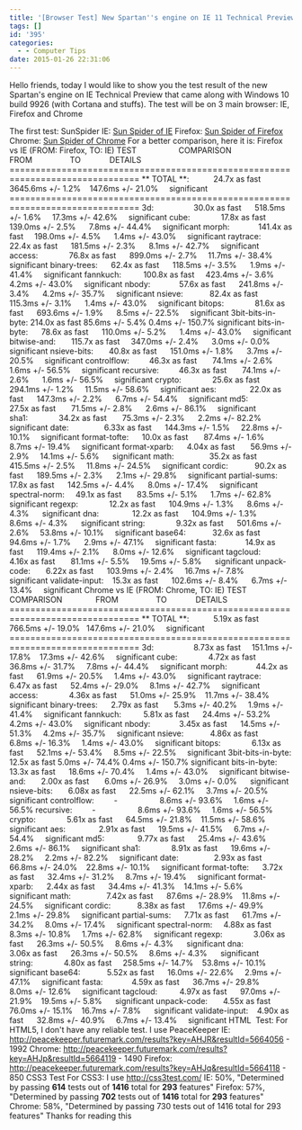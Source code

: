 ```yaml
---
title: '[Browser Test] New Spartan''s engine on IE 11 Technical Preview'
tags: []
id: '395'
categories:
  - - Computer Tips
date: 2015-01-26 22:31:06
---
```


Hello friends, today I would like to show you the test result of the new Spartan's engine on IE Technical Preview that came along with Windows 10 build 9926 (with Cortana and stuffs). The test will be on 3 main browser: IE, Firefox and Chrome
<!-- more -->
The first test: SunSpider IE: [Sun Spider of IE](http://www.webkit.org/perf/sunspider-1.0.2/sunspider-1.0.2/results.html?%7B%22v%22:%20%22sunspider-1.0.2%22,%20%223d-cube%22:%5B7,8,15,7,5,4,4,18,6,4%5D,%223d-morph%22:%5B1,1,3,1,1,1,1,3,1,1%5D,%223d-raytrace%22:%5B6,5,16,11,5,5,4,17,7,5%5D,%22access-binary-trees%22:%5B1,1,4,1,2,1,1,3,2,3%5D,%22access-fannkuch%22:%5B3,3,9,3,3,3,3,9,3,3%5D,%22access-nbody%22:%5B3,3,7,3,3,4,3,9,3,4%5D,%22access-nsieve%22:%5B1,1,3,1,1,1,1,3,1,1%5D,%22bitops-3bit-bits-in-byte%22:%5B0,0,2,0,0,0,0,2,0,0%5D,%22bitops-bits-in-byte%22:%5B1,1,3,1,1,1,1,3,1,1%5D,%22bitops-bitwise-and%22:%5B3,3,3,3,3,3,3,3,3,3%5D,%22bitops-nsieve-bits%22:%5B3,3,6,3,3,3,4,5,4,3%5D,%22controlflow-recursive%22:%5B1,1,4,1,1,1,1,4,1,1%5D,%22crypto-aes%22:%5B17,3,12,6,3,3,3,12,5,3%5D,%22crypto-md5%22:%5B1,1,9,1,2,1,1,8,1,1%5D,%22crypto-sha1%22:%5B1,1,7,1,1,1,1,7,1,1%5D,%22date-format-tofte%22:%5B8,8,13,9,7,7,7,13,8,7%5D,%22date-format-xparb%22:%5B15,14,16,14,13,13,13,15,13,15%5D,%22math-cordic%22:%5B2,1,4,2,2,1,2,3,2,2%5D,%22math-partial-sums%22:%5B9,6,11,9,6,6,7,11,8,7%5D,%22math-spectral-norm%22:%5B1,1,4,1,1,1,1,5,1,1%5D,%22regexp-dna%22:%5B9,9,9,9,9,8,9,8,8,8%5D,%22string-base64%22:%5B2,2,6,2,2,2,2,7,2,2%5D,%22string-fasta%22:%5B8,8,11,7,7,8,7,10,7,7%5D,%22string-tagcloud%22:%5B18,20,21,19,18,19,18,23,20,19%5D,%22string-unpack-code%22:%5B15,16,20,16,16,15,16,20,17,16%5D,%22string-validate-input%22:%5B7,6,9,6,6,6,6,9,6,6%5D%7D "Sun Spider of IE") Firefox: [Sun Spider of Firefox](http://www.webkit.org/perf/sunspider-1.0.2/sunspider-1.0.2/results.html?%7B%22v%22:%20%22sunspider-1.0.2%22,%20%223d-cube%22:%5B134,132,142,143,134,141,137,148,139,140%5D,%223d-morph%22:%5B206,230,190,190,193,189,202,196,191,193%5D,%223d-raytrace%22:%5B177,177,184,177,178,177,191,186,178,190%5D,%22access-binary-trees%22:%5B124,112,116,124,112,123,126,122,113,113%5D,%22access-fannkuch%22:%5B408,478,411,419,408,440,416,415,428,411%5D,%22access-nbody%22:%5B233,272,239,245,234,235,234,238,241,247%5D,%22access-nsieve%22:%5B118,127,112,115,115,119,114,112,111,110%5D,%22bitops-3bit-bits-in-byte%22:%5B80,86,79,88,81,86,90,83,82,101%5D,%22bitops-bits-in-byte%22:%5B105,130,117,108,105,108,105,112,105,105%5D,%22bitops-bitwise-and%22:%5B341,371,349,333,349,330,351,348,342,356%5D,%22bitops-nsieve-bits%22:%5B151,152,147,158,146,156,151,152,150,147%5D,%22controlflow-recursive%22:%5B79,74,72,72,75,72,75,70,75,77%5D,%22crypto-aes%22:%5B144,149,149,144,157,145,143,145,145,152%5D,%22crypto-md5%22:%5B70,71,79,70,70,71,73,70,71,70%5D,%22crypto-sha1%22:%5B73,74,75,81,74,77,77,74,75,73%5D,%22date-format-tofte%22:%5B85,85,88,90,88,88,87,86,91,86%5D,%22date-format-xparb%22:%5B54,56,56,55,60,59,61,56,55,57%5D,%22math-cordic%22:%5B183,191,185,186,183,193,198,197,184,195%5D,%22math-partial-sums%22:%5B136,138,136,139,152,147,144,136,135,162%5D,%22math-spectral-norm%22:%5B81,79,87,81,87,98,79,79,81,83%5D,%22regexp-dna%22:%5B105,104,105,105,104,105,104,103,104,110%5D,%22string-base64%22:%5B92,97,94,94,92,92,97,98,94,96%5D,%22string-fasta%22:%5B119,120,117,122,116,118,118,119,117,128%5D,%22string-tagcloud%22:%5B92,78,74,78,80,75,83,90,76,85%5D,%22string-unpack-code%22:%5B102,110,106,99,105,104,108,103,100,102%5D,%22string-validate-input%22:%5B128,97,89,98,100,97,94,101,102,120%5D%7D "Sun Spider of Firefox") Chrome: [Sun Spider of Chrome](https://www.webkit.org/perf/sunspider-1.0.2/sunspider-1.0.2/results.html?%7B%22v%22:%20%22sunspider-1.0.2%22,%20%223d-cube%22:%5B28,28,52,76,27,28,24,44,29,32%5D,%223d-morph%22:%5B87,94,47,69,57,49,68,38,52,58%5D,%223d-raytrace%22:%5B49,90,85,60,34,33,39,60,44,30%5D,%22access-binary-trees%22:%5B5,11,10,4,3,5,2,3,6,4%5D,%22access-fannkuch%22:%5B71,19,15,40,15,24,15,15,15,15%5D,%22access-nbody%22:%5B5,21,41,7,9,12,13,13,8,16%5D,%22access-nsieve%22:%5B8,6,8,6,6,5,7,5,7,10%5D,%22bitops-3bit-bits-in-byte%22:%5B3,6,19,2,3,3,2,7,3,2%5D,%22bitops-bits-in-byte%22:%5B9,65,35,9,9,10,12,8,20,9%5D,%22bitops-bitwise-and%22:%5B4,6,6,6,4,5,5,10,4,10%5D,%22bitops-nsieve-bits%22:%5B11,40,71,9,13,10,12,15,27,17%5D,%22controlflow-recursive%22:%5B40,5,10,4,5,3,8,3,3,5%5D,%22crypto-aes%22:%5B14,14,19,51,19,15,20,15,14,14%5D,%22crypto-md5%22:%5B61,28,43,16,16,27,16,12,19,16%5D,%22crypto-sha1%22:%5B13,15,14,38,14,22,22,14,25,19%5D,%22date-format-tofte%22:%5B64,30,52,24,23,24,23,33,26,25%5D,%22date-format-xparb%22:%5B29,67,20,74,28,21,22,37,18,28%5D,%22math-cordic%22:%5B30,10,48,10,12,12,14,11,18,11%5D,%22math-partial-sums%22:%5B87,115,94,77,41,47,33,33,34,56%5D,%22math-spectral-norm%22:%5B8,7,7,8,7,11,9,9,9,8%5D,%22regexp-dna%22:%5B16,40,21,75,23,22,16,18,15,17%5D,%22string-base64%22:%5B16,13,29,12,12,19,15,13,16,15%5D,%22string-fasta%22:%5B69,24,27,35,27,24,54,44,40,23%5D,%22string-tagcloud%22:%5B122,73,140,149,73,77,67,100,82,87%5D,%22string-unpack-code%22:%5B89,106,97,68,70,70,71,55,71,63%5D,%22string-validate-input%22:%5B23,69,67,30,21,22,27,23,24,22%5D%7D "Sun Spider of Chrome") For a better comparison, here it is: Firefox vs IE (FROM: Firefox, TO: IE) TEST                   COMPARISON               FROM                 TO             DETAILS =============================================================================== \*\* TOTAL \*\*:           24.7x as fast     3645.6ms +/- 1.2%    147.6ms +/- 21.0%     significant =============================================================================== 3d:                  30.0x as fast      518.5ms +/- 1.6%     17.3ms +/- 42.6%     significant cube:              17.8x as fast      139.0ms +/- 2.5%      7.8ms +/- 44.4%     significant morph:             141.4x as fast     198.0ms +/- 4.5%      1.4ms +/- 43.0%     significant raytrace:          22.4x as fast      181.5ms +/- 2.3%      8.1ms +/- 42.7%     significant access:              76.8x as fast      899.0ms +/- 2.7%     11.7ms +/- 38.4%     significant binary-trees:      62.4x as fast      118.5ms +/- 3.5%      1.9ms +/- 41.4%     significant fannkuch:          100.8x as fast     423.4ms +/- 3.6%      4.2ms +/- 43.0%     significant nbody:             57.6x as fast      241.8ms +/- 3.4%      4.2ms +/- 35.7%     significant nsieve:            82.4x as fast      115.3ms +/- 3.1%      1.4ms +/- 43.0%     significant bitops:              81.6x as fast      693.6ms +/- 1.9%      8.5ms +/- 22.5%     significant 3bit-bits-in-byte: 214.0x as fast 85.6ms +/- 5.4% 0.4ms +/- 150.7% significant bits-in-byte:      78.6x as fast      110.0ms +/- 5.2%      1.4ms +/- 43.0%     significant bitwise-and:       115.7x as fast     347.0ms +/- 2.4%      3.0ms +/- 0.0%      significant nsieve-bits:       40.8x as fast      151.0ms +/- 1.8%      3.7ms +/- 20.5%     significant controlflow:         46.3x as fast       74.1ms +/- 2.6%      1.6ms +/- 56.5%     significant recursive:         46.3x as fast       74.1ms +/- 2.6%      1.6ms +/- 56.5%     significant crypto:              25.6x as fast      294.1ms +/- 1.2%     11.5ms +/- 58.6%     significant aes:               22.0x as fast      147.3ms +/- 2.2%      6.7ms +/- 54.4%     significant md5:               27.5x as fast       71.5ms +/- 2.8%      2.6ms +/- 86.1%     significant sha1:              34.2x as fast       75.3ms +/- 2.3%      2.2ms +/- 82.2%     significant date:                6.33x as fast      144.3ms +/- 1.5%     22.8ms +/- 10.1%     significant format-tofte:      10.0x as fast       87.4ms +/- 1.6%      8.7ms +/- 19.4%     significant format-xparb:      4.04x as fast       56.9ms +/- 2.9%     14.1ms +/- 5.6%      significant math:                35.2x as fast      415.5ms +/- 2.5%     11.8ms +/- 24.5%     significant cordic:            90.2x as fast      189.5ms +/- 2.3%      2.1ms +/- 29.8%     significant partial-sums:      17.8x as fast      142.5ms +/- 4.4%      8.0ms +/- 17.4%     significant spectral-norm:     49.1x as fast       83.5ms +/- 5.1%      1.7ms +/- 62.8%     significant regexp:              12.2x as fast      104.9ms +/- 1.3%      8.6ms +/- 4.3%      significant dna:               12.2x as fast      104.9ms +/- 1.3%      8.6ms +/- 4.3%      significant string:              9.32x as fast      501.6ms +/- 2.6%     53.8ms +/- 10.1%     significant base64:            32.6x as fast       94.6ms +/- 1.7%      2.9ms +/- 47.1%     significant fasta:             14.9x as fast      119.4ms +/- 2.1%      8.0ms +/- 12.6%     significant tagcloud:          4.16x as fast       81.1ms +/- 5.5%     19.5ms +/- 5.8%      significant unpack-code:       6.22x as fast      103.9ms +/- 2.4%     16.7ms +/- 7.8%      significant validate-input:    15.3x as fast      102.6ms +/- 8.4%      6.7ms +/- 13.4%     significant Chrome vs IE (FROM: Chrome, TO: IE) TEST                   COMPARISON               FROM                 TO             DETAILS =============================================================================== \*\* TOTAL \*\*:           5.19x as fast     766.5ms +/- 19.0%   147.6ms +/- 21.0%     significant =============================================================================== 3d:                  8.73x as fast     151.1ms +/- 17.8%    17.3ms +/- 42.6%     significant cube:              4.72x as fast      36.8ms +/- 31.7%     7.8ms +/- 44.4%     significant morph:             44.2x as fast      61.9ms +/- 20.5%     1.4ms +/- 43.0%     significant raytrace:          6.47x as fast      52.4ms +/- 29.0%     8.1ms +/- 42.7%     significant access:              4.36x as fast      51.0ms +/- 25.9%    11.7ms +/- 38.4%     significant binary-trees:      2.79x as fast       5.3ms +/- 40.2%     1.9ms +/- 41.4%     significant fannkuch:          5.81x as fast      24.4ms +/- 53.2%     4.2ms +/- 43.0%     significant nbody:             3.45x as fast      14.5ms +/- 51.3%     4.2ms +/- 35.7%     significant nsieve:            4.86x as fast       6.8ms +/- 16.3%     1.4ms +/- 43.0%     significant bitops:              6.13x as fast      52.1ms +/- 53.4%     8.5ms +/- 22.5%     significant 3bit-bits-in-byte: 12.5x as fast 5.0ms +/- 74.4% 0.4ms +/- 150.7% significant bits-in-byte:      13.3x as fast      18.6ms +/- 70.4%     1.4ms +/- 43.0%     significant bitwise-and:       2.00x as fast       6.0ms +/- 26.9%     3.0ms +/- 0.0%      significant nsieve-bits:       6.08x as fast      22.5ms +/- 62.1%     3.7ms +/- 20.5%     significant controlflow:         -                   8.6ms +/- 93.6%     1.6ms +/- 56.5% recursive:         -                   8.6ms +/- 93.6%     1.6ms +/- 56.5% crypto:              5.61x as fast      64.5ms +/- 21.8%    11.5ms +/- 58.6%     significant aes:               2.91x as fast      19.5ms +/- 41.5%     6.7ms +/- 54.4%     significant md5:               9.77x as fast      25.4ms +/- 43.6%     2.6ms +/- 86.1%     significant sha1:              8.91x as fast      19.6ms +/- 28.2%     2.2ms +/- 82.2%     significant date:                2.93x as fast      66.8ms +/- 24.0%    22.8ms +/- 10.1%     significant format-tofte:      3.72x as fast      32.4ms +/- 31.2%     8.7ms +/- 19.4%     significant format-xparb:      2.44x as fast      34.4ms +/- 41.3%    14.1ms +/- 5.6%      significant math:                7.42x as fast      87.6ms +/- 28.9%    11.8ms +/- 24.5%     significant cordic:            8.38x as fast      17.6ms +/- 49.9%     2.1ms +/- 29.8%     significant partial-sums:      7.71x as fast      61.7ms +/- 34.2%     8.0ms +/- 17.4%     significant spectral-norm:     4.88x as fast       8.3ms +/- 10.8%     1.7ms +/- 62.8%     significant regexp:              3.06x as fast      26.3ms +/- 50.5%     8.6ms +/- 4.3%      significant dna:               3.06x as fast      26.3ms +/- 50.5%     8.6ms +/- 4.3%      significant string:              4.80x as fast     258.5ms +/- 14.7%    53.8ms +/- 10.1%     significant base64:            5.52x as fast      16.0ms +/- 22.6%     2.9ms +/- 47.1%     significant fasta:             4.59x as fast      36.7ms +/- 29.8%     8.0ms +/- 12.6%     significant tagcloud:          4.97x as fast      97.0ms +/- 21.9%    19.5ms +/- 5.8%      significant unpack-code:       4.55x as fast      76.0ms +/- 15.1%    16.7ms +/- 7.8%      significant validate-input:    4.90x as fast      32.8ms +/- 40.9%     6.7ms +/- 13.4%     significant HTML  Test: For HTML5, I don't have any reliable test. I use PeaceKeeper IE: http://peacekeeper.futuremark.com/results?key=AHJR&resultId=5664056 - 1992 Chrome: http://peacekeeper.futuremark.com/results?key=AHJp&resultId=5664119 - 1490 Firefox: http://peacekeeper.futuremark.com/results?key=AHJq&resultId=5664118 - 850 CSS3 Test For CSS3: I use http://css3test.com/ IE: 50%, "Determined by passing **614** tests out of **1416** total for **293** features" Firefox: 57%, "Determined by passing **702** tests out of **1416** total for **293** features" Chrome: 58%, "Determined by passing 730 tests out of 1416 total for 293 features" Thanks for reading this